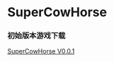 # SuperCowHorse
  ### 初始版本游戏下载
  
  [SuperCowHorse V0.0.1](https://github.com/Catiger1/SuperCowHorse/blob/master/SuperCowHorse.rar)

  
